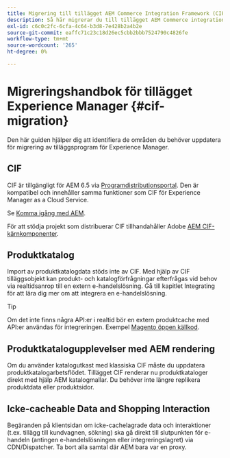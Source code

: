 ```yaml
---
title: Migrering till tillägget AEM Commerce Integration Framework (CIF)
description: Så här migrerar du till tillägget AEM Commerce integration framework (CIF) från en gammal version.
exl-id: c6c0c2fc-6cfa-4c64-b3d8-7e428b2a4b2e
source-git-commit: eaffc71c23c18d26ec5cbb2bbb7524790c4826fe
workflow-type: tm+mt
source-wordcount: '265'
ht-degree: 0%

---
```


# Migreringshandbok för tillägget Experience Manager {#cif-migration}

Den här guiden hjälper dig att identifiera de områden du behöver uppdatera för migrering av tilläggsprogram för Experience Manager.

## CIF

CIF är tillgängligt för AEM 6.5 via [Programdistributionsportal](https://experience.adobe.com/#/downloads/content/software-distribution/en/aem.html). Den är kompatibel och innehåller samma funktioner som CIF för Experience Manager as a Cloud Service.

Se [Komma igång med AEM](getting-started.md).

För att stödja projekt som distribuerar CIF tillhandahåller Adobe [AEM CIF-kärnkomponenter](https://github.com/adobe/aem-core-cif-components).

## Produktkatalog

Import av produktkatalogdata stöds inte av CIF. Med hjälp av CIF tilläggsobjekt kan produkt- och katalogförfrågningar efterfrågas vid behov via realtidsanrop till en extern e-handelslösning. Gå till kapitlet Integrating för att lära dig mer om att integrera en e-handelslösning.

>[!TIP]
>
>Om det inte finns några API:er i realtid bör en extern produktcache med API:er användas för integreringen. Exempel [Magento öppen källkod](https://business.adobe.com/products/magento/open-source.html).

## Produktkatalogupplevelser med AEM rendering

Om du använder katalogutkast med klassiska CIF måste du uppdatera produktkatalogarbetsflödet. Tillägget CIF renderar nu produktkataloger direkt med hjälp AEM katalogmallar. Du behöver inte längre replikera produktdata eller produktsidor.

## Icke-cacheable Data and Shopping Interaction

Begäranden på klientsidan om icke-cachelagrade data och interaktioner (t.ex. tillägg till kundvagnen, sökning) ska gå direkt till slutpunkten för e-handeln (antingen e-handelslösningen eller integreringslagret) via CDN/Dispatcher. Ta bort alla samtal där AEM bara var en proxy.

